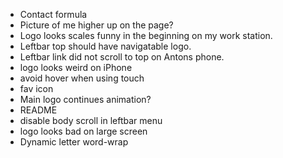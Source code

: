 * Contact formula
* Picture of me higher up on the page?
* Logo looks scales funny in the beginning on my work station.
* Leftbar top should have navigatable logo.
* Leftbar link did not scroll to top on Antons phone.
* logo looks weird on iPhone
* avoid hover when using touch
* fav icon
* Main logo continues animation?
* README
* disable body scroll in leftbar menu
* logo looks bad on large screen
* Dynamic letter word-wrap